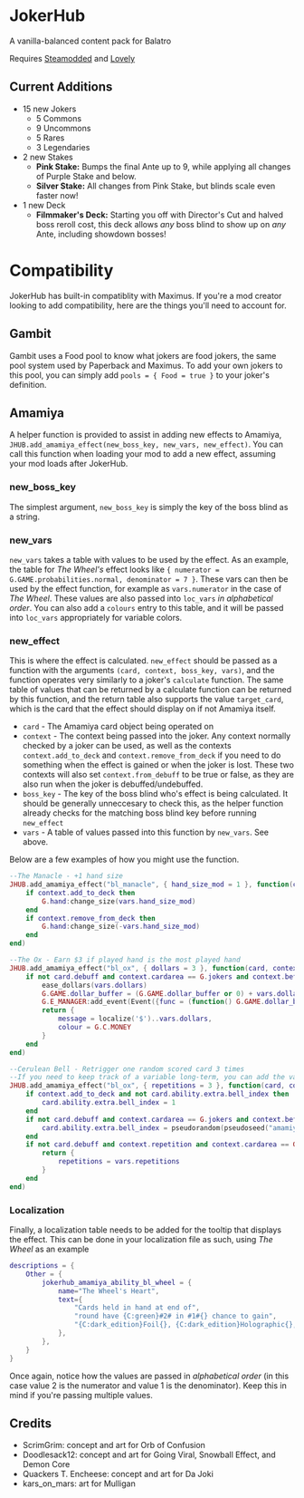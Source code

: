 # JokerHub
 A vanilla-balanced content pack for Balatro

 Requires [Steamodded](https://github.com/Steamodded/smods) and [Lovely](https://github.com/ethangreen-dev/lovely-injector)

## Current Additions
- 15 new Jokers
    - 5 Commons
    - 9 Uncommons
    - 5 Rares
    - 3 Legendaries
- 2 new Stakes
    - **Pink Stake:** Bumps the final Ante up to 9, while applying all changes of Purple Stake and below.
    - **Silver Stake:** All changes from Pink Stake, but blinds scale even faster now!
- 1 new Deck
    - **Filmmaker's Deck:** Starting you off with Director's Cut and halved boss reroll cost, this deck allows *any* boss blind to show up on *any* Ante, including showdown bosses!

# Compatibility
JokerHub has built-in compatiblity with Maximus. If you're a mod creator looking to add compatibility, here are the things you'll need to account for.

## Gambit
Gambit uses a Food pool to know what jokers are food jokers, the same pool system used by Paperback and Maximus. To add your own jokers to this pool, you can simply add `pools = { Food = true }` to your joker's definition.

## Amamiya
A helper function is provided to assist in adding new effects to Amamiya, `JHUB.add_amamiya_effect(new_boss_key, new_vars, new_effect)`. You can call this function when loading your mod to add a new effect, assuming your mod loads after JokerHub.
### new_boss_key
The simplest argument, `new_boss_key` is simply the key of the boss blind as a string.
### new_vars
`new_vars` takes a table with values to be used by the effect. As an example, the table for *The Wheel's* effect looks like `{ numerator = G.GAME.probabilities.normal, denominator = 7 }`. These vars can then be used by the effect function, for example as `vars.numerator` in the case of *The Wheel*. These values are also passed into `loc_vars` *in alphabetical order*. You can also add a `colours` entry to this table, and it will be passed into `loc_vars` appropriately for variable colors.
### new_effect
This is where the effect is calculated. `new_effect` should be passed as a function with the arguments `(card, context, boss_key, vars)`, and the function operates very similarly to a joker's `calculate` function. The same table of values that can be returned by a calculate function can be returned by this function, and the return table also supports the value `target_card`, which is the card that the effect should display on if not Amamiya itself.
- `card` - The Amamiya card object being operated on
- `context` - The context being passed into the joker. Any context normally checked by a joker can be used, as well as the contexts `context.add_to_deck` and `context.remove_from_deck` if you need to do something when the effect is gained or when the joker is lost. These two contexts will also set `context.from_debuff` to be true or false, as they are also run when the joker is debuffed/undebuffed.
- `boss_key` - The key of the boss blind who's effect is being calculated. It should be generally unneccesary to check this, as the helper function already checks for the matching boss blind key before running `new_effect`
- `vars` - A table of values passed into this function by `new_vars`. See above.

Below are a few examples of how you might use the function.
```lua
--The Manacle - +1 hand size
JHUB.add_amamiya_effect("bl_manacle", { hand_size_mod = 1 }, function(card, context, boss_key, vars)
    if context.add_to_deck then
        G.hand:change_size(vars.hand_size_mod)
    end
    if context.remove_from_deck then
        G.hand:change_size(-vars.hand_size_mod)
    end
end)

--The Ox - Earn $3 if played hand is the most played hand
JHUB.add_amamiya_effect("bl_ox", { dollars = 3 }, function(card, context, boss_key, vars)
    if not card.debuff and context.cardarea == G.jokers and context.before and context.scoring_name == G.GAME.current_round.most_played_poker_hand then
        ease_dollars(vars.dollars)
        G.GAME.dollar_buffer = (G.GAME.dollar_buffer or 0) + vars.dollars
        G.E_MANAGER:add_event(Event({func = (function() G.GAME.dollar_buffer = 0; return true end)}))
        return {
            message = localize('$')..vars.dollars,
            colour = G.C.MONEY
        }
    end
end)

--Cerulean Bell - Retrigger one random scored card 3 times
--If you need to keep track of a variable long-term, you can add the variable to Amamiya's extra table in context.add_to_deck, as shown here
JHUB.add_amamiya_effect("bl_ox", { repetitions = 3 }, function(card, context, boss_key, vars)
    if context.add_to_deck and not card.ability.extra.bell_index then
        card.ability.extra.bell_index = 1
    end
    if not card.debuff and context.cardarea == G.jokers and context.before then
        card.ability.extra.bell_index = pseudorandom(pseudoseed("amamiya_bell"), 1, #context.scoring_hand)
    end
    if not card.debuff and context.repetition and context.cardarea == G.play and context.other_card and context.other_card == context.scoring_hand[card.ability.extra.bell_index] then
        return {
            repetitions = vars.repetitions
        }
    end
end)
```
### Localization
Finally, a localization table needs to be added for the tooltip that displays the effect. This can be done in your localization file as such, using *The Wheel* as an example
```lua
descriptions = {
    Other = {
        jokerhub_amamiya_ability_bl_wheel = {
            name="The Wheel's Heart",
            text={
                "Cards held in hand at end of",
                "round have {C:green}#2# in #1#{} chance to gain",
                "{C:dark_edition}Foil{}, {C:dark_edition}Holographic{}, or {C:dark_edition}Polychrome{}",
            },
        },
    }
}
```
Once again, notice how the values are passed in *alphabetical order* (in this case value 2 is the numerator and value 1 is the denominator). Keep this in mind if you're passing multiple values.

## Credits
- ScrimGrim: concept and art for Orb of Confusion
- Doodlesack12: concept and art for Going Viral, Snowball Effect, and Demon Core
- Quackers T. Encheese: concept and art for Da Joki
- kars_on_mars: art for Mulligan